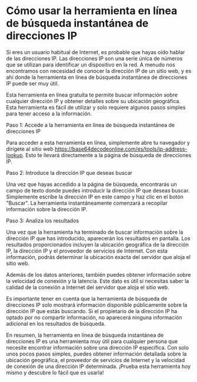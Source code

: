 Cómo usar la herramienta en línea de búsqueda instantánea de direcciones IP
===========================================================================

Si eres un usuario habitual de Internet, es probable que hayas oído hablar de las direcciones IP. Las direcciones IP son una serie única de números que se utilizan para identificar un dispositivo en la red. A menudo nos encontramos con necesidad de conocer la dirección IP de un sitio web, y es ahí donde la herramienta en línea de búsqueda instantánea de direcciones IP puede ser muy útil.

Esta herramienta en línea gratuita te permite buscar información sobre cualquier dirección IP y obtener detalles sobre su ubicación geográfica. Esta herramienta es fácil de utilizar y solo requiere algunos pasos simples para tener acceso a la información.

Paso 1: Accede a la herramienta en línea de búsqueda instantánea de direcciones IP

Para acceder a esta herramienta en línea, simplemente abre tu navegador y dirígete al sitio web <https://base64decodeonline.com/es/tools/ip-address-lookup>. Esto te llevará directamente a la página de búsqueda de direcciones IP.

Paso 2: Introduce la dirección IP que deseas buscar

Una vez que hayas accedido a la página de búsqueda, encontrarás un campo de texto donde puedes introducir la dirección IP que deseas buscar. Simplemente escribe la dirección IP en este campo y haz clic en el botón "Buscar". La herramienta instantáneamente comenzará a recopilar información sobre la dirección IP.

Paso 3: Analiza los resultados

Una vez que la herramienta ha terminado de buscar información sobre la dirección IP que has introducido, aparecerán los resultados en pantalla. Los resultados proporcionados incluyen la ubicación geográfica de la dirección IP, la dirección IP y el proveedor de servicios de Internet. Con esta información, podrás determinar la ubicación exacta del servidor que aloja el sitio web.

Además de los datos anteriores, también puedes obtener información sobre la velocidad de conexión y la latencia. Este dato es útil si necesitas saber la calidad de la conexión a Internet del servidor que aloja el sitio web.

Es importante tener en cuenta que la herramienta de búsqueda de direcciones IP solo mostrará información disponible públicamente sobre la dirección IP que estás buscando. Si el propietario de la dirección IP ha optado por no compartir información, no aparecerá ninguna información adicional en los resultados de búsqueda.

En resumen, la herramienta en línea de búsqueda instantánea de direcciones IP es una herramienta muy útil para cualquier persona que necesite encontrar información sobre una dirección IP específica. Con solo unos pocos pasos simples, puedes obtener información detallada sobre la ubicación geográfica, el proveedor de servicios de Internet y la velocidad de conexión de una dirección IP determinada. ¡Prueba esta herramienta hoy mismo y descubre lo fácil que es usarla!